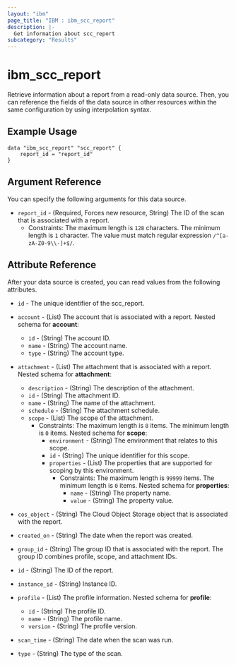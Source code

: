 ```yaml
---
layout: "ibm"
page_title: "IBM : ibm_scc_report"
description: |-
  Get information about scc_report
subcategory: "Results"
---
```


# ibm_scc_report

Retrieve information about a report from a read-only data source. Then, you can reference the fields of the data source in other resources within the same configuration by using interpolation syntax.

## Example Usage

```hcl
data "ibm_scc_report" "scc_report" {
	report_id = "report_id"
}
```

## Argument Reference

You can specify the following arguments for this data source.

* `report_id` - (Required, Forces new resource, String) The ID of the scan that is associated with a report.
  * Constraints: The maximum length is `128` characters. The minimum length is `1` character. The value must match regular expression `/^[a-zA-Z0-9\\-]+$/`.

## Attribute Reference

After your data source is created, you can read values from the following attributes.

* `id` - The unique identifier of the scc_report.
* `account` - (List) The account that is associated with a report.
Nested schema for **account**:
	* `id` - (String) The account ID.
	* `name` - (String) The account name.
	* `type` - (String) The account type.

* `attachment` - (List) The attachment that is associated with a report.
Nested schema for **attachment**:
	* `description` - (String) The description of the attachment.
	* `id` - (String) The attachment ID.
	* `name` - (String) The name of the attachment.
	* `schedule` - (String) The attachment schedule.
	* `scope` - (List) The scope of the attachment.
	  * Constraints: The maximum length is `8` items. The minimum length is `0` items.
	Nested schema for **scope**:
		* `environment` - (String) The environment that relates to this scope.
		* `id` - (String) The unique identifier for this scope.
		* `properties` - (List) The properties that are supported for scoping by this environment.
		  * Constraints: The maximum length is `99999` items. The minimum length is `0` items.
		Nested schema for **properties**:
			* `name` - (String) The property name.
			* `value` - (String) The property value.

* `cos_object` - (String) The Cloud Object Storage object that is associated with the report.

* `created_on` - (String) The date when the report was created.

* `group_id` - (String) The group ID that is associated with the report. The group ID combines profile, scope, and attachment IDs.

* `id` - (String) The ID of the report.

* `instance_id` - (String) Instance ID.

* `profile` - (List) The profile information.
Nested schema for **profile**:
	* `id` - (String) The profile ID.
	* `name` - (String) The profile name.
	* `version` - (String) The profile version.

* `scan_time` - (String) The date when the scan was run.

* `type` - (String) The type of the scan.

